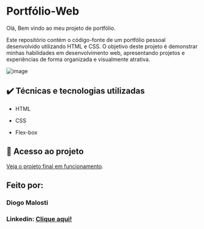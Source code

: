  # Portfólio-Web
 Olá, Bem vindo ao meu projeto de portfólio.
 
Este repositório contém o código-fonte de um portfólio pessoal desenvolvido utilizando HTML e CSS. O objetivo deste projeto é demonstrar minhas habilidades em desenvolvimento web, apresentando projetos e experiências de forma organizada e visualmente atrativa.

 ![image](https://user-images.githubusercontent.com/77756047/211304452-220fedf0-f91b-490f-8a65-a60ce860bc5c.png)

## ✔️ Técnicas e tecnologias utilizadas

* HTML

* CSS

* Flex-box

## 📁 Acesso ao projeto

[Veja o projeto final em funcionamento](https://portfolio-web-six-lime.vercel.app/).

## Feito por:

### Diogo Malosti

### Linkedin: [Clique aqui!](https://www.linkedin.com/in/diogo-malosti-1941971b3/?utm_source=share&utm_campaign=share_via&utm_content=profile&utm_medium=ios_app)

